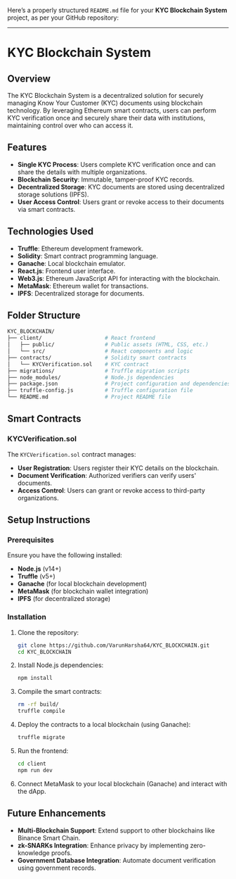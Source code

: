 Here’s a properly structured `README.md` file for your **KYC Blockchain System** project, as per your GitHub repository:

---

# KYC Blockchain System

## Overview
The KYC Blockchain System is a decentralized solution for securely managing Know Your Customer (KYC) documents using blockchain technology. By leveraging Ethereum smart contracts, users can perform KYC verification once and securely share their data with institutions, maintaining control over who can access it.

## Features
- **Single KYC Process**: Users complete KYC verification once and can share the details with multiple organizations.
- **Blockchain Security**: Immutable, tamper-proof KYC records.
- **Decentralized Storage**: KYC documents are stored using decentralized storage solutions (IPFS).
- **User Access Control**: Users grant or revoke access to their documents via smart contracts.

## Technologies Used
- **Truffle**: Ethereum development framework.
- **Solidity**: Smart contract programming language.
- **Ganache**: Local blockchain emulator.
- **React.js**: Frontend user interface.
- **Web3.js**: Ethereum JavaScript API for interacting with the blockchain.
- **MetaMask**: Ethereum wallet for transactions.
- **IPFS**: Decentralized storage for documents.

## Folder Structure
```bash
KYC_BLOCKCHAIN/
├── client/                    # React frontend
│   ├── public/                # Public assets (HTML, CSS, etc.)
│   └── src/                   # React components and logic
├── contracts/                 # Solidity smart contracts
│   └── KYCVerification.sol    # KYC contract
├── migrations/                # Truffle migration scripts
├── node_modules/              # Node.js dependencies
├── package.json               # Project configuration and dependencies
├── truffle-config.js          # Truffle configuration file
└── README.md                  # Project README file
```

## Smart Contracts

### KYCVerification.sol
The `KYCVerification.sol` contract manages:
- **User Registration**: Users register their KYC details on the blockchain.
- **Document Verification**: Authorized verifiers can verify users' documents.
- **Access Control**: Users can grant or revoke access to third-party organizations.

## Setup Instructions

### Prerequisites
Ensure you have the following installed:
- **Node.js** (v14+)
- **Truffle** (v5+)
- **Ganache** (for local blockchain development)
- **MetaMask** (for blockchain wallet integration)
- **IPFS** (for decentralized storage)

### Installation

1. Clone the repository:
   ```bash
   git clone https://github.com/VarunHarsha64/KYC_BLOCKCHAIN.git
   cd KYC_BLOCKCHAIN
   ```

2. Install Node.js dependencies:
   ```bash
   npm install
   ```

3. Compile the smart contracts:
   ```bash
   rm -rf build/
   truffle compile
   ```

4. Deploy the contracts to a local blockchain (using Ganache):
   ```bash
   truffle migrate
   ```

5. Run the frontend:
   ```bash
   cd client
   npm run dev
   ```

6. Connect MetaMask to your local blockchain (Ganache) and interact with the dApp.

## Future Enhancements
- **Multi-Blockchain Support**: Extend support to other blockchains like Binance Smart Chain.
- **zk-SNARKs Integration**: Enhance privacy by implementing zero-knowledge proofs.
- **Government Database Integration**: Automate document verification using government records.
